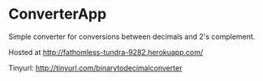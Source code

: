 ConverterApp
============

Simple converter for conversions between decimals and 2's complement.

Hosted at http://fathomless-tundra-9282.herokuapp.com/

Tinyurl: http://tinyurl.com/binarytodecimalconverter
